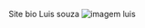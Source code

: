 
Site bio Luis souza
<img src="https://cdn.discordapp.com/attachments/975445932621590598/1015485264384245760/caite_2.png" alt="imagem luis">